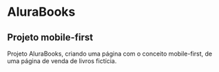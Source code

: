 # AluraBooks

## Projeto mobile-first

Projeto AluraBooks, criando uma página com o conceito mobile-first, de uma página de venda de livros fictícia.
